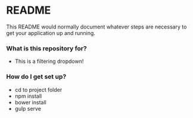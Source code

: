 # README #

This README would normally document whatever steps are necessary to get your application up and running.

### What is this repository for? ###

* This is a filtering dropdown!

### How do I get set up? ###

* cd to project folder
* npm install
* bower install
* gulp serve
